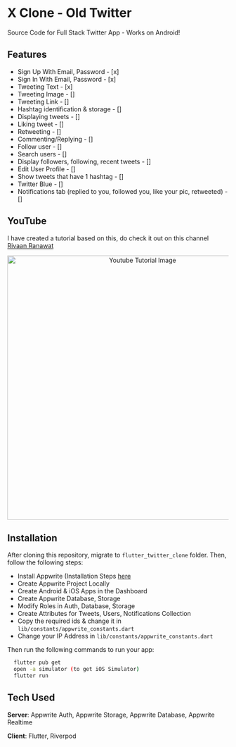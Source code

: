 # X Clone - Old Twitter

Source Code for Full Stack Twitter App - Works on Android!

## Features
- Sign Up With Email, Password - [x]
- Sign In With Email, Password - [x]
- Tweeting Text - [x]
- Tweeting Image - []
- Tweeting Link - []
- Hashtag identification & storage - []
- Displaying tweets - []
- Liking tweet - []
- Retweeting - []
- Commenting/Replying - []
- Follow user - []
- Search users - []
- Display followers, following, recent tweets - []
- Edit User Profile - []
- Show tweets that have 1 hashtag - []
- Twitter Blue - []
- Notifications tab (replied to you, followed you, like your pic, retweeted) - []

## YouTube
I have created a tutorial based on this, do check it out on this channel [Rivaan Ranawat](https://www.youtube.com/watch?v=XnxZLhtkFeg)

<p align="center">
  <img width="600" src="https://github.com/RivaanRanawat/flutter_twitter_clone/blob/master/flutter%20twitter%20clone%20appwriite%20riverpod%20thumbnail.png" alt="Youtube Tutorial Image">
</p>


## Installation
After cloning this repository, migrate to `flutter_twitter_clone` folder. Then, follow the following steps:
- Install Appwrite (Installation Steps [here](https://appwrite.io/docs/installation)
- Create Appwrite Project Locally
- Create Android & iOS Apps in the Dashboard
- Create Appwrite Database, Storage
- Modify Roles in Auth, Database, Storage
- Create Attributes for Tweets, Users, Notifications Collection
- Copy the required ids & change it in `lib/constants/appwrite_constants.dart`
- Change your IP Address in `lib/constants/appwrite_constants.dart`

Then run the following commands to run your app:
```bash
  flutter pub get
  open -a simulator (to get iOS Simulator)
  flutter run
```

## Tech Used
**Server**: Appwrite Auth, Appwrite Storage, Appwrite Database, Appwrite Realtime

**Client**: Flutter, Riverpod
